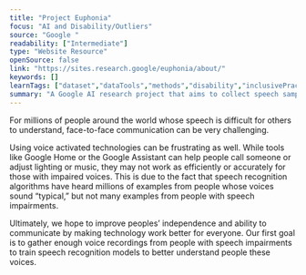 ```yaml
---
title: "Project Euphonia"
focus: "AI and Disability/Outliers"
source: "Google "
readability: ["Intermediate"]
type: "Website Resource"
openSource: false
link: "https://sites.research.google/euphonia/about/"
keywords: []
learnTags: ["dataset","dataTools","methods","disability","inclusivePractice","smallData","solution"]
summary: "A Google AI research project that aims to collect speech samples from people with dysarthric speech to improve speech recognition models. "
---
```

For millions of people around the world whose speech is difficult for others to understand, face-to-face communication can be very challenging.

Using voice activated technologies can be frustrating as well. While tools like Google Home or the Google Assistant can help people call someone or adjust lighting or music, they may not work as efficiently or accurately for those with impaired voices. This is due to the fact that speech recognition algorithms have heard millions of examples from people whose voices sound “typical,” but not many examples from people with speech impairments.

Ultimately, we hope to improve peoples’ independence and ability to communicate by making technology work better for everyone.  Our first goal is to gather enough voice recordings from people with speech impairments to train speech recognition models to better understand people these voices.
